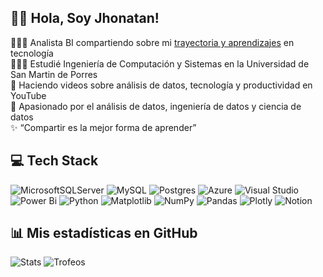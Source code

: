 ## 👋🏻 Hola, Soy Jhonatan!

👨🏻‍💻  Analista BI compartiendo sobre mi [trayectoria y aprendizajes](https://www.linkedin.com/in/jhonatanjhoelrivascure) en tecnología</br> 
👨🏻‍🎓  Estudié Ingeniería de Computación y Sistemas en la Universidad de San Martin de Porres</br> 
🎨  Haciendo videos sobre análisis de datos, tecnología y productividad en YouTube</br>
🚀  Apasionado por el análisis de datos, ingeniería de datos y ciencia de datos</br>
✨  “Compartir es la mejor forma de aprender”</br>

## 💻 Tech Stack
![MicrosoftSQLServer](https://img.shields.io/badge/Microsoft%20SQL%20Server-CC2927?style=for-the-badge&logo=microsoft%20sql%20server&logoColor=white) 
![MySQL](https://img.shields.io/badge/mysql-4479A1.svg?style=for-the-badge&logo=mysql&logoColor=white) 
![Postgres](https://img.shields.io/badge/postgres-%23316192.svg?style=for-the-badge&logo=postgresql&logoColor=white) 
![Azure](https://img.shields.io/badge/azure-%230072C6.svg?style=for-the-badge&logo=microsoftazure&logoColor=white) 
![Visual Studio](https://img.shields.io/badge/Visual%20Studio-5C2D91.svg?style=for-the-badge&logo=visual-studio&logoColor=white) 
![Power Bi](https://img.shields.io/badge/power_bi-F2C811?style=for-the-badge&logo=powerbi&logoColor=black) 
![Python](https://img.shields.io/badge/python-3670A0?style=for-the-badge&logo=python&logoColor=ffdd54) 
![Matplotlib](https://img.shields.io/badge/Matplotlib-%23ffffff.svg?style=for-the-badge&logo=Matplotlib&logoColor=black) 
![NumPy](https://img.shields.io/badge/numpy-%23013243.svg?style=for-the-badge&logo=numpy&logoColor=white) 
![Pandas](https://img.shields.io/badge/pandas-%23150458.svg?style=for-the-badge&logo=pandas&logoColor=white) 
![Plotly](https://img.shields.io/badge/Plotly-%233F4F75.svg?style=for-the-badge&logo=plotly&logoColor=white) 
![Notion](https://img.shields.io/badge/Notion-%23000000.svg?style=for-the-badge&logo=notion&logoColor=white) 

## 📊 Mis estadísticas en GitHub

![Stats](https://github-readme-stats.vercel.app/api?username=JhonatanRivas&show_icons=true&theme=tokyonight&locale=es&hide=contribs,reviews,discussions_started,discussions_answered,prs_merged,prs_merged_percentage)
![Trofeos](https://github-profile-trophy.vercel.app/?username=JhonatanRivas&theme=tokyonight&margin-w=15&margin-h=15)
